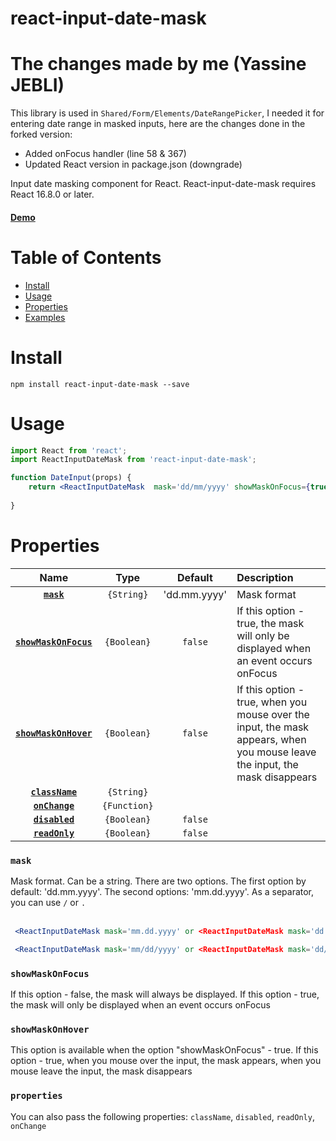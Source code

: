 # react-input-date-mask

# The changes made by me (Yassine JEBLI)
This library is used in `Shared/Form/Elements/DateRangePicker`, I needed it for entering date range in masked inputs, here are the changes done in the forked version:

* Added onFocus handler (line 58 & 367)
* Updated React version in package.json (downgrade)


Input date masking component for React. React-input-date-mask requires React 16.8.0 or later.

#### [Demo](https://elter1109.github.io/reactInputDateMask/)
# Table of Contents
* [Install](#install)
* [Usage](#usage)
* [Properties](#properties)
* [Examples](#examples)

# Install
```npm install react-input-date-mask --save```

# Usage
```jsx
import React from 'react';
import ReactInputDateMask from 'react-input-date-mask';

function DateInput(props) {
    return <ReactInputDateMask  mask='dd/mm/yyyy' showMaskOnFocus={true}  className={props.className} value={props.value} onChange={props.onChange} showMaskOnHover={true} />;
  
}
```

# Properties
|                           Name                            |               Type                | Default | Description |
|        :-----------------------------------------:        |    :-------------------------:    | :-----: | :--------------------------------------------------------------------- |
|                    **[`mask`](#mask)**                    |       `{String}`          |   'dd.mm.yyyy'   | Mask format |
|          **[`showMaskOnFocus`](#showMaskOnFocus)**        |       `{Boolean}`         |     `false`      | If this option - true, the mask will only be displayed when an event occurs onFocus |
| **[`showMaskOnHover`](#showMaskOnHover)**                 |       `{Boolean}`         |     `false`      |  If this option - true, when you mouse over the input, the mask appears, when you mouse  leave the input, the mask disappears
|                **[`className`](#properties)**              |     `{String}`            |               |  |
|                **[`onChange`](#properties)**              |     `{Function}`            |               |  |
|                **[`disabled`](#properties)**              |     `{Boolean}`            |       `false`        |  |
|                **[`readOnly`](#properties)**              |     `{Boolean}`            |      `false`         |  |

### `mask`
Mask format. Can be a string. There are two options. The first option by default: 'dd.mm.yyyy'. The second options: 'mm.dd.yyyy'. As a separator, you can use `/` or `.` <br /><br />
```jsx
 <ReactInputDateMask mask='mm.dd.yyyy' or <ReactInputDateMask mask='dd.mm.yyyy'
```
```jsx
 <ReactInputDateMask mask='mm/dd/yyyy' or <ReactInputDateMask mask='dd/mm/yyyy'
```

### `showMaskOnFocus`
If this option - false, the mask will always be displayed. If this option - true,  the mask will only be displayed when an event occurs onFocus

### `showMaskOnHover`
This option is available when the option "showMaskOnFocus" - true. If this option - true, when you mouse over the input, the mask appears, when you mouse  leave the input, the mask disappears

### `properties`
You can also pass the following properties: `className`, `disabled`, `readOnly`, `onChange`
